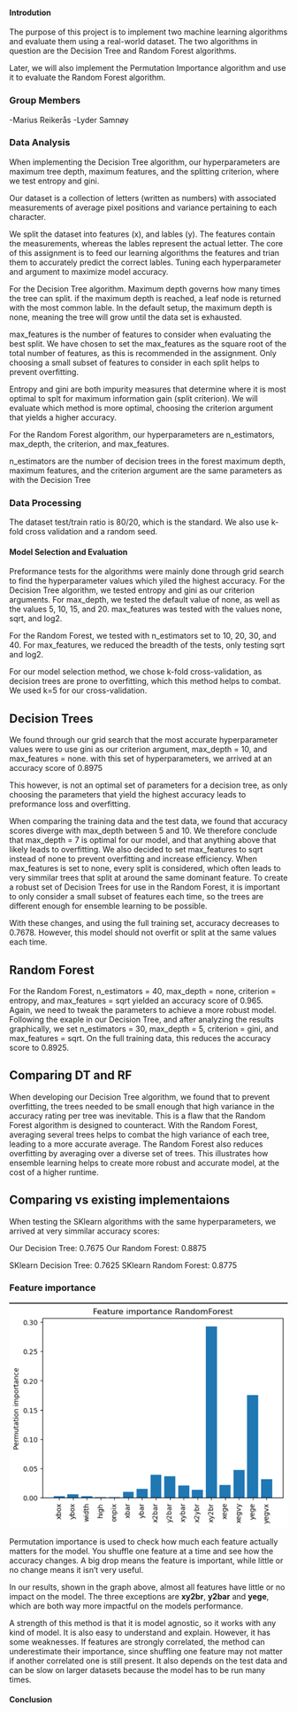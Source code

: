 #### Introdution
The purpose of this project is to implement two machine learning algorithms and evaluate them using a real-world dataset. The two algorithms in question are the Decision Tree and Random Forest algorithms.

Later, we will also implement the Permutation Importance algorithm and use it to evaluate the Random Forest algorithm.

### Group Members
-Marius Reikerås
-Lyder Samnøy

### Data Analysis
When implementing the Decision Tree algorithm, our hyperparameters are maximum tree depth, maximum features, and the splitting criterion, where we test entropy and gini.

Our dataset is a collection of letters (written as numbers) with associated measurements of average pixel positions and variance pertaining to each character.

We split the dataset into features (x), and lables (y). The features contain the measurements, whereas the lables represent the actual letter. The core of this assignment is to feed our learning algorithms the features and trian them to accurately predict the correct lables. Tuning each hyperparameter and argument to maximize model accuracy.

For the Decision Tree algorithm. Maximum depth governs how many times the tree can split. if the maximum depth is reached, a leaf node is returned with the most common lable. In the default setup, the maximum depth is none, meaning the tree will grow until the data set is exhausted.

max_features is the number of features to consider when evaluating the best split. We have chosen to set the max_features as the square root of the total number of features, as this is recommended in the assignment. Only choosing a small subset of features to consider in each split helps to prevent overfitting.

Entropy and gini are both impurity measures that determine where it is most optimal to splt for maximum information gain (split criterion). We will evaluate which method is more optimal, choosing the criterion argument that yields a higher accuracy.

For the Random Forest algorithm, our hyperparameters are n_estimators, max_depth, the criterion, and max_features.

n_estimators are the number of decision trees in the forest
maximum depth, maximum features, and the criterion argument are the same parameters as with the Decision Tree


### Data Processing
The dataset test/train ratio is 80/20, which is the standard. We also use k-fold cross validation and a random seed.

#### Model Selection and Evaluation 
Preformance tests for the algorithms were mainly done through grid search to find the hyperparameter values which yiled the highest accuracy. For the Decision Tree algorithm, we tested entropy and gini as our criterion arguments. For max_depth, we tested the default value of none, as well as the values 5, 10, 15, and 20. max_features was tested with the values none, sqrt, and log2.

For the Random Forest, we tested with n_estimators set to 10, 20, 30, and 40. For max_features, we reduced the breadth of the tests, only testing sqrt and log2.

For our model selection method, we chose k-fold cross-validation, as decision trees are prone to overfitting, which this method helps to combat. We used k=5 for our cross-validation.

## Decision Trees
We found through our grid search that the most accurate hyperparameter values were to use gini as our criterion argument, max_depth = 10, and max_features = none. with this set of hyperparameters, we arrived at an accuracy score of 0.8975

This however, is not an optimal set of parameters for a decision tree, as only choosing the parameters that yield the highest accuracy leads to preformance loss and overfitting.

When comparing the training data and the test data, we found that accuracy scores diverge with max_depth between 5 and 10. We therefore conclude that max_depth = 7 is optimal for our model, and that anything above that likely leads to overfitting. We also decided to set max_features to sqrt instead of none to prevent overfitting and increase efficiency. When max_features is set to none, every split is considered, which often leads to very simmilar trees that split at around the same dominant feature. To create a robust set of Decision Trees for use in the Random Forest, it is important to only consider a small subset of features each time, so the trees are different enough for ensemble learning to be possible.

With these changes, and using the full training set, accuracy decreases to 0.7678. However, this model should not overfit or split at the same values each time.


## Random Forest 
For the Random Forest, n_estimators = 40, max_depth = none, criterion = entropy, and max_features = sqrt yielded an accuracy score of 0.965. Again, we need to tweak the parameters to achieve a more robust model. Following the exaple in our Decision Tree, and after analyzing the results graphically, we set n_estimators = 30, max_depth = 5, criterion = gini, and max_features = sqrt. On the full training data, this reduces the accuracy score to 0.8925.

## Comparing DT and RF
When developing our Decision Tree algorithm, we found that to prevent overfitting, the trees needed to be small enough that high variance in the accuracy rating per tree was inevitable. This is a flaw that the Random Forest algorithm is designed to counteract. With the Random Forest, averaging several trees helps to combat the high variance of each tree, leading to a more accurate average. The Random Forest also reduces overfitting by averaging over a diverse set of trees. This illustrates how ensemble learning helps to create more robust and accurate model, at the cost of a higher runtime.



## Comparing vs existing implementaions 
When testing the SKlearn algorithms with the same hyperparameters, we arrived at very simmilar accuracy scores:

Our Decision Tree: 0.7675
Our Random Forest: 0.8875

SKlearn Decision Tree: 0.7625
SKlearn Random Forest: 0.8775

### Feature importance

![alt text](image.png)

Permutation importance is used to check how much each feature actually matters for the model. You shuffle one feature at a time and see how the accuracy changes. A big drop means the feature is important, while little or no change means it isn’t very useful.

In our results, shown in the graph above, almost all features have little or no impact on the model. The three exceptions are **xy2br**, **y2bar** and **yege**, which are both way more impactful on the models performance.

A strength of this method is that it is model agnostic, so it works with any kind of model. It is also easy to understand and explain. However, it has some weaknesses. If features are strongly correlated, the method can underestimate their importance, since shuffling one feature may not matter if another correlated one is still present. It also depends on the test data and can be slow on larger datasets because the model has to be run many times.




#### Conclusion 